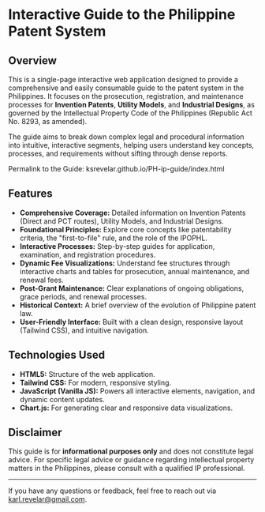 # Interactive Guide to the Philippine Patent System

## Overview

This is a single-page interactive web application designed to provide a comprehensive and easily consumable guide to the patent system in the Philippines. It focuses on the prosecution, registration, and maintenance processes for **Invention Patents**, **Utility Models**, and **Industrial Designs**, as governed by the Intellectual Property Code of the Philippines (Republic Act No. 8293, as amended).

The guide aims to break down complex legal and procedural information into intuitive, interactive segments, helping users understand key concepts, processes, and requirements without sifting through dense reports.

Permalink to the Guide: ksrevelar.github.io/PH-ip-guide/index.html

## Features

* **Comprehensive Coverage:** Detailed information on Invention Patents (Direct and PCT routes), Utility Models, and Industrial Designs.
* **Foundational Principles:** Explore core concepts like patentability criteria, the "first-to-file" rule, and the role of the IPOPHL.
* **Interactive Processes:** Step-by-step guides for application, examination, and registration procedures.
* **Dynamic Fee Visualizations:** Understand fee structures through interactive charts and tables for prosecution, annual maintenance, and renewal fees.
* **Post-Grant Maintenance:** Clear explanations of ongoing obligations, grace periods, and renewal processes.
* **Historical Context:** A brief overview of the evolution of Philippine patent law.
* **User-Friendly Interface:** Built with a clean design, responsive layout (Tailwind CSS), and intuitive navigation.

## Technologies Used

* **HTML5:** Structure of the web application.
* **Tailwind CSS:** For modern, responsive styling.
* **JavaScript (Vanilla JS):** Powers all interactive elements, navigation, and dynamic content updates.
* **Chart.js:** For generating clear and responsive data visualizations.

## Disclaimer

This guide is for **informational purposes only** and does not constitute legal advice. For specific legal advice or guidance regarding intellectual property matters in the Philippines, please consult with a qualified IP professional.

---
If you have any questions or feedback, feel free to reach out via karl.revelar@gmail.com.

